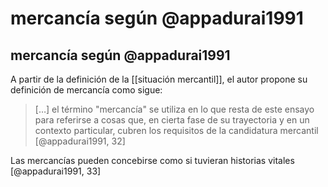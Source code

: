 # mercancía según @appadurai1991
## mercancía según @appadurai1991

A partir de la definición de la [[situación mercantil]], el autor propone su definición de mercancía como sigue:

>[…] el término "mercancía" se utiliza en lo que resta de este ensayo para referirse a cosas que, en cierta fase de su trayectoria y en un contexto particular, cubren los requisitos de la candidatura mercantil [@appadurai1991, 32]

Las mercancías pueden concebirse como si tuvieran historias vitales [@appadurai1991, 33]
